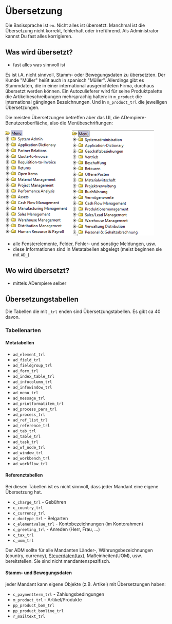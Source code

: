 # Übersetzung

Die Basissprache ist `en`.  Nicht alles ist übersetzt. Manchmal ist die Übersetzung nicht korrekt, fehlerhaft oder irreführend. Als Administrator kannst Du fast alles korrigieren.

## Was wird übersetzt?

* fast alles was sinnvoll ist

Es ist i.A. nicht sinnvoll, Stamm- oder Bewegungsdaten zu übersetzten. Der Kunde "Müller" heißt auch in spanisch "Müller".
Allerdings gibt es Stammdaten, die in einer international ausgerichteten Firma, durchaus übersetzt werden können. 
Ein Autozulieferer wird für seine Produktpalette die Artikelbeschreibungen mehrsprachig halten: in `m_product` die international gängingen Bezeichnungen. Und in `m_product_trl` die jeweiligen Übersetzungen. 

Die meisten Übersetzungen betreffen aber das UI, die ADempiere-Benutzeroberfläche, also die Menübeschriftungen:

![](../.gitbook/assets/menu-en+de.PNG)

* alle Fensterelemente, Felder, Fehler- und sonstige Meldungen, usw.
* diese Informationen sind in Metatabellen abgelegt (meist beginnen sie mit `AD_`)

## Wo wird übersetzt?

* mittels ADempiere selber

## Übersetzungstabellen

Die Tabellen die mit `_trl` enden sind Übersetzungstabellen. Es gibt ca 40 davon.

### Tabellenarten

#### Metatabellen

* `ad_element_trl` 
* `ad_field_trl` 
* `ad_fieldgroup_trl` 
* `ad_form_trl` 
* `ad_index_table_trl` 
* `ad_infocolumn_trl` 
* `ad_infowindow_trl` 
* `ad_menu_trl` 
* `ad_message_trl` 
* `ad_printformatitem_trl` 
* `ad_process_para_trl` 
* `ad_process_trl` 
* `ad_ref_list_trl` 
* `ad_reference_trl` 
* `ad_tab_trl` 
* `ad_table_trl` 
* `ad_task_trl` 
* `ad_wf_node_trl` 
* `ad_window_trl` 
* `ad_workbench_trl` 
* `ad_workflow_trl` 

#### Referenztabellen

Bei diesen Tabellen ist es nicht sinnvoll, dass jeder Mandant eine eigene Übersetzung hat.

* `c_charge_trl` - Gebühren 
* `c_country_trl` 
* `c_currency_trl` 
* `c_doctype_trl` - Belgarten
* `c_elementvalue_trl` - Kontobezeichnungen (im Kontorahmen)
* `c_greeting_trl` - Anreden (Herr, Frau, ...)
* `c_tax_trl` 
* `c_uom_trl` 

Der ADM sollte für alle Mandanten Länder-, Währungsbezeichnungen (country, currency), [Steuerdaten(tax)](1.installation.md#Steuern), Maßeinheiten(UOM), usw. bereitstellen. Sie sind nicht mandantenspezifisch. 

#### Stamm- und Bewegungsdaten

jeder Mandant kann eigene Objekte (z.B. Artikel) mit Übersetzungen haben:

* `c_paymentterm_trl` - Zahlungsbedingungen 
* `m_product_trl` - Artikel/Produkte
* `pp_product_bom_trl` 
* `pp_product_bomline_trl` 
* `r_mailtext_trl` 



